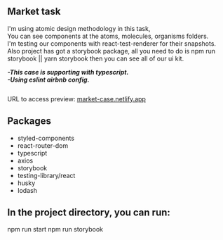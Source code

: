## Market task
I'm using atomic design methodology in this task, <br>
You can see components at the atoms, molecules, organisms folders. <br>
I'm testing our components with react-test-renderer for their snapshots. <br>
Also project has got a storybook package, all you need to do is npm run  storybook || yarn storybook then you can see all of our ui kit.
<br>
<div style="margin:10px 0;font-weight:bold;">
<i>-This case is supporting with typescript.</i> <br>
<i>-Using eslint airbnb config.</i>
</div>
<br>
URL to access preview: <a target="_blank" href="https://market-case.netlify.app">market-case.netlify.app</a>

## Packages
<ul>
<li>styled-components</li>
<li>react-router-dom</li>
<li>typescript</li>
<li>axios</li>
<li>storybook</li>
<li>testing-library/react</li>
<li>husky</li>
<li>lodash</li>
</ul>

## In the project directory, you can run:
npm run start
npm run storybook
